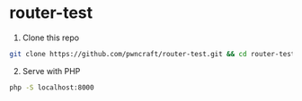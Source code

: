 # router-test

1. Clone this repo
```bash
git clone https://github.com/pwncraft/router-test.git && cd router-test/public
```
2. Serve with PHP
```bash
php -S localhost:8000
```
